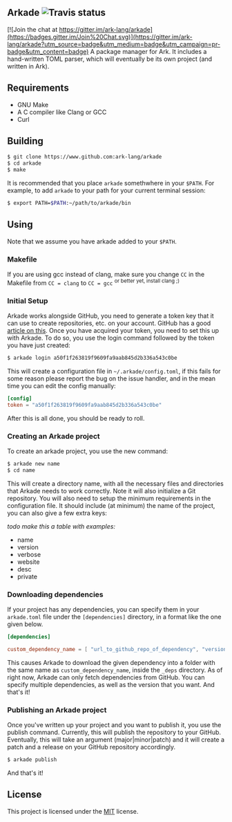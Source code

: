 ## Arkade  ![Travis status](https://travis-ci.org/ark-lang/arkade.svg?branch=master)

[![Join the chat at https://gitter.im/ark-lang/arkade](https://badges.gitter.im/Join%20Chat.svg)](https://gitter.im/ark-lang/arkade?utm_source=badge&utm_medium=badge&utm_campaign=pr-badge&utm_content=badge)
A package manager for Ark. It includes a hand-written TOML parser,
which will eventually be its own project (and written in Ark).

## Requirements
* GNU Make
* A C compiler like Clang or GCC
* Curl

## Building

```bash
$ git clone https://www.github.com:ark-lang/arkade
$ cd arkade
$ make
```

It is recommended that you place `arkade` somethwhere in your `$PATH`. For example, to add `arkade` to your path for your current terminal session:

```bash
$ export PATH=$PATH:~/path/to/arkade/bin
```

## Using
Note that we assume you have arkade added to your `$PATH`.

### Makefile
If you are using gcc instead of clang, make sure you change `CC` in the Makefile from `CC = clang` to `CC = gcc`
<sup>or better yet, install clang ;)</sup>

### Initial Setup
Arkade works alongside GitHub, you need to generate a token key that it can use to create repositories, etc. on your 
account. GitHub has a good [article on this](https://help.github.com/articles/creating-an-access-token-for-command-line-use/). Once you have acquired your token, you need to set this up with Arkade. To do so, you use the login command followed by the token you have just created:

```bash
$ arkade login a50f1f263819f9609fa9aab845d2b336a543c0be
```

This will create a configuration file in `~/.arkade/config.toml`, if this fails for some reason please report the bug on the issue handler, and in the mean time you can edit the config manually:

```toml
[config]
token = "a50f1f263819f9609fa9aab845d2b336a543c0be"
```

After this is all done, you should be ready to roll.

### Creating an Arkade project
To create an arkade project, you use the new command:

```bash
$ arkade new name
$ cd name
```

This will create a directory name, with all the necessary files and directories that Arkade needs to work correctly. Note it will also initialize a Git repository. You will also need to setup the minimum requirements in the configuration file. It should include (at minimum) the name of the project, you can also give a few extra keys:

_todo make this a table with examples:_

* name
* version
* verbose
* website
* desc
* private

### Downloading dependencies
If your project has any dependencies, you can specify them in your `arkade.toml` file under the `[dependencies]` directory, in a format like the one given below.

```toml
[dependencies]

custom_dependency_name = [ "url_to_github_repo_of_dependency", "version" ]
```
This causes Arkade to download the given dependency into a folder with the same name as `custom_dependency_name`, inside the `_deps` directory. As of right now, Arkade can only fetch dependencies from GitHub. You can specify multiple dependencies, as well as the version that you want. And that's it!

### Publishing an Arkade project
Once you've written up your project and you want to publish it, you use the publish command. Currently, this will publish the repository to your GitHub. Eventually, this will take an argument (major|minor|patch) and it will create a patch and a release on your GitHub repository accordingly.

```bash
$ arkade publish
```

And that's it!

## License
This project is licensed under the [MIT](/LICENSE) license.
